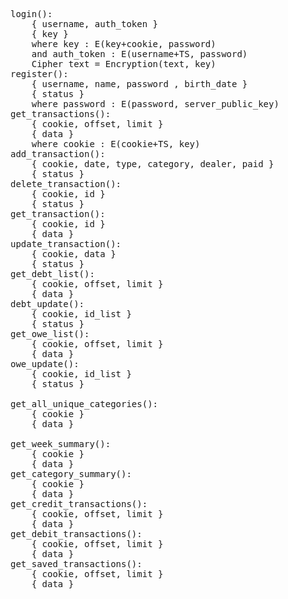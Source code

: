 <pre>
login():
	{ username, auth_token }
	{ key }
	where key : E(key+cookie, password)
	and auth_token : E(username+TS, password)
	Cipher text = Encryption(text, key)
register():
	{ username, name, password , birth_date }
	{ status }
	where password : E(password, server_public_key)
get_transactions():
	{ cookie, offset, limit }
	{ data }
	where cookie : E(cookie+TS, key)
add_transaction():
	{ cookie, date, type, category, dealer, paid }
	{ status }
delete_transaction():
	{ cookie, id }
	{ status }
get_transaction():
	{ cookie, id }
	{ data }
update_transaction():
	{ cookie, data }
	{ status }
get_debt_list():
	{ cookie, offset, limit }
	{ data }
debt_update():
	{ cookie, id_list }
	{ status }
get_owe_list():
	{ cookie, offset, limit }
	{ data }
owe_update():
	{ cookie, id_list }
	{ status }

get_all_unique_categories():
	{ cookie }
	{ data }

get_week_summary():
	{ cookie }
	{ data }
get_category_summary():
	{ cookie }
	{ data }
get_credit_transactions():
	{ cookie, offset, limit }
	{ data }
get_debit_transactions():
	{ cookie, offset, limit }
	{ data }
get_saved_transactions():
	{ cookie, offset, limit }
	{ data }
</pre>
